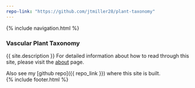 ```yaml
---
repo-link: "https://github.com/jtmiller28/plant-taxonomy"
---
```


{% include navigation.html %}  

### Vascular Plant Taxonomy
{{ site.description }}
For detailed information about how to read through this site, please visit the [about](/about.md) page.  

Also see my [github repo]({{ repo_link }}) where this site is built.  
{% include footer.html %}
